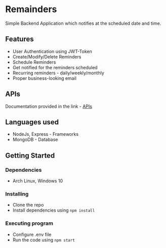 # Remainders
Simple Backend Application which notifies at the scheduled date and time.

## Features

* User Authentication using JWT-Token
* Create/Modify/Delete Reminders
* Schedule Reminders
* Get notified for the reminders scheduled
* Recurring reminders - daily/weekly/monthly
* Proper business-looking email

## APIs

Documentation provided in the link - [APIs](https://docs.google.com/document/d/1dJjAOgp3vMhYkTfqWzr_CfCwfUy3Kgs0kBwi0yco-dE/edit?usp=sharing)

## Languages used

* NodeJs, Express - Frameworks
* MongoDB - Database

## Getting Started

### Dependencies

* Arch Linux, Windows 10

### Installing

* Clone the repo
* Install dependencies using ``` npm install ```

### Executing program

* Configure .env file
* Run the code using ```npm start```
